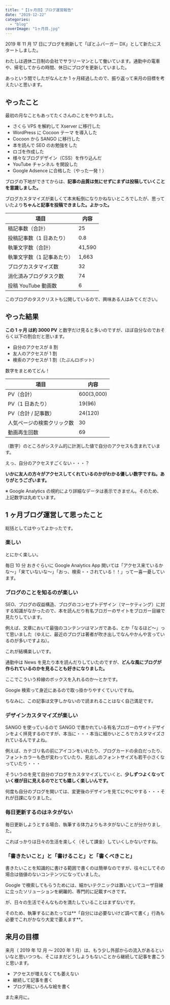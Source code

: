 ```yaml
---
title: "【1ヶ月目】ブログ運営報告"
date: "2019-12-22"
categories:
  - "blog"
coverImage: "1ヶ月目.jpg"
---
```


2019 年 11 月 17 日にブログを刷新して「ぽとふバーガー DX」として新たにスタートしました。

わたしは週休二日制の会社でサラリーマンとして働いています。通勤中の電車や、帰宅してからの時間、休日にブログを更新していました。

あっという間でしたがなんとか 1 ヶ月経過したので、振り返って来月の目標を考えたいと思います。

## やったこと

最初の月なこともあってたくさんのことをやりました。

- さくら VPS を解約して Xserver に移行した
- WordPress に Cocoon テーマ を導入した
- Cocoon から SANGO に移行した
- 本を読んで SEO のお勉強をした
- ロゴを作成した
- 様々なブログデザイン（CSS）を作り込んだ
- YouTube チャンネル を開設した
- Google Adsence に合格した（やった一発！）

ブログの下地ができてからは、**記事の品質は気にせずにまずは投稿していくことを意識しました。**

ブログカスタマイズが楽しくて本末転倒になりかねないところでしたが、思っていたより**ちゃんと記事を投稿できました。よかった。**

| 項目                       | 内容   |
| -------------------------- | ------ |
| 稿記事数（合計）           | 25     |
| 投稿記事数（1 日あたり）   | 0.8    |
| 執筆文字数（合計）         | 41,590 |
| 執筆文字数（1 記事あたり） | 1,663  |
| ブログカスタマイズ数       | 32     |
| 消化済みブログタスク数     | 74     |
| 投稿 YouTube 動画数        | 6      |

このブログのタスクリストも公開しているので、興味ある人はみてください。

## やった結果

**この 1 ヶ月 は約 3000 PV** と数字だけ見ると多いのですが、ほぼ自分なのでおそらく以下の割合だと思います。

- 自分のアクセスが 8 割
- 友人のアクセスが 1 割
- 検索のアクセスが 1 割（たぶんロボット）

数字をまとめてどん！

| 項目                       | 内容       |
| -------------------------- | ---------- |
| PV（合計）                 | 600(3,000) |
| PV（1 日あたり）           | 19(96)     |
| PV（合計 / 記事数）        | 24(120)    |
| 人気ページの検索クリック数 | 30         |
| 動画再生回数               | 69         |

（数字）のところがシステム的に計測した値で自分のアクセスも含まれています。

えっ、自分のアクセスすごくない・・・？

**いかに友人の方々がアクセスしてくれているのかがわかる優しい数字ですね。ありがとうございます。**

※ Google Analytics の規約により詳細なデータは表示できません。そのため、上記数字は丸めています。

## 1 ヶ月ブログ運営して思ったこと

総括としてはやってよかったです。

### 楽しい

とにかく楽しい。

毎日 10 分 おきぐらいに Google Analytics App 開いては「アクセス来ているかな～」「来ていないな～」「おっ、検索・・されている！！」って一喜一憂しています。

### ブログのことを知るのが楽しい

SEO、ブログの収益構造、ブログのコンセプトデザイン（マーケティング）に対する知識がなかったので、本を読んだり有名ブロガーのサイトをブロガー目線で見たりしています。

例えば、文章において最強のコンテンツはマンガである、とか「なるほど～」って思いました（ゆえに、最近のブログは著者が吹き出しでなんやかんや言っているのが多いですよね）。

これが結構楽しいです。

通勤中は News を見たり本を読んだりしていたのですが、**どんな風にブログが作られているのかを見ることも好きになりました。**

ここでこういう枠線のボックスを入れるのか～とかです。

Google 検索って身近にあるので取っ掛かりやすくていいですね。

ちなみに、この記事は文字しかないので読まれることはなく自己満足です。

### デザインカスタマイズが楽しい

SANGO を使っているので SANGO で書かれている有名ブロガーのサイトデザインをよく拝見するのですが、本当に・・・本当に細かいところでカスタマイズされているんですよね。

例えば、カテゴリ名の前にアイコンをいれたり、ブログカードの余白だったり、フォントカラーも色が変わっていたり、見出しのフォントサイズも若干小さくなっていたり・・・

そういうのを見て自分のブログをカスタマイズしていくと、**少しずつよくなっていく様が目に見えるのでとても嬉しく楽しいんです。**

何度も自分のブログを開いては、変更後のデザインを見てにやにやする・・・それが日課になりました。

### 毎日更新するのはネタがない

毎日更新しようとする場合、執筆する体力よりもネタがないことが分かりました。

こればっかりは日々の生活を楽しく（そして課金）していくしかないですね。

### 「書きたいこと」と「書けること」と「書くべきこと」

書きたいことを知識的に書ける範囲で書くのは簡単なのですが、往々にしてその場合は価値のないコンテンツになっていました。

Google で検索してもらうためには、細かいテクニックは置いといてユーザ目線に立ったソリューションを網羅的、専門的に記載すべきです。

が、日々の生活でそんなものを満たしていることはまずないです。

そのため、執筆するにあたっては**「自分には必要ないけど調べて書く」行為も必要でこれがかなり大変で萎えます**。

## 来月の目標

来月（ 2019 年 12 月 ～ 2020 年 1 月）は、もう少し外部からの流入があるといいなと思いつつも、そこはまだどうしようもないことから継続して記事を書こうと思います。

- アクセスが増えなくても萎えない
- 継続して記事を書く
- ブログ用にいろんな絵を書く

また来月に。
